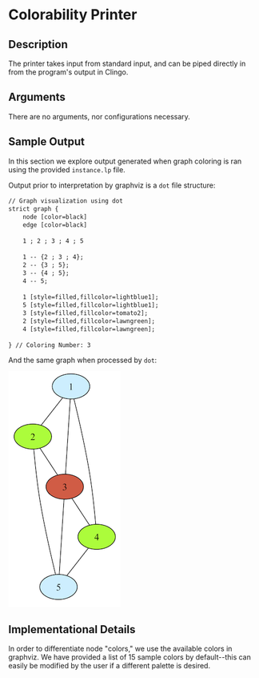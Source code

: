 # Colorability Printer

## Description
The printer takes input from standard input, and can be piped directly in from the program's output in Clingo.

## Arguments
There are no arguments, nor configurations necessary.

## Sample Output
In this section we explore output generated when graph coloring is ran using the provided `instance.lp` file.

Output prior to interpretation by graphviz is a `dot` file structure:

```
// Graph visualization using dot
strict graph {
    node [color=black]
    edge [color=black]

    1 ; 2 ; 3 ; 4 ; 5

    1 -- {2 ; 3 ; 4};
    2 -- {3 ; 5};
    3 -- {4 ; 5};
    4 -- 5;

    1 [style=filled,fillcolor=lightblue1];
    5 [style=filled,fillcolor=lightblue1];
    3 [style=filled,fillcolor=tomato2];
    2 [style=filled,fillcolor=lawngreen];
    4 [style=filled,fillcolor=lawngreen];

} // Coloring Number: 3
```

And the same graph when processed by `dot`:

![Provided Instance Output](../images/chromatic.png)


## Implementational Details

In order to differentiate node "colors," we use the available colors in graphviz. We have provided a list of 15 sample colors by default--this can easily be modified by the user if a different palette is desired.

